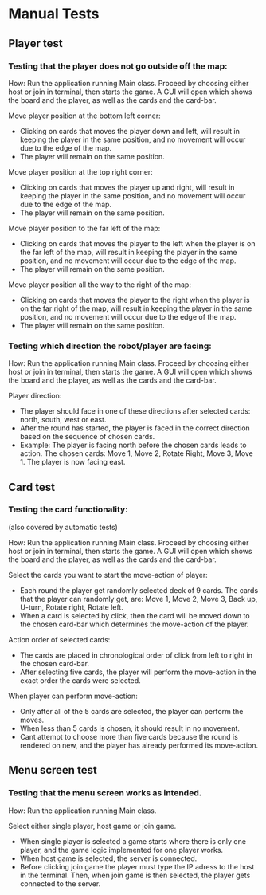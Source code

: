 # Manual Tests

## Player test

### Testing that the player does not go outside off the map:

How: Run the application running Main class. Proceed by choosing either host or join in terminal, then starts the game. A GUI will open which shows the board and the player, as well as the cards and the card-bar.

Move player position at the bottom left corner:

- Clicking on cards that moves the player down and left, will result in keeping the player in the same position, and no movement will occur due to the edge of the map.
- The player will remain on the same position.
  
Move player position at the top right corner:

- Clicking on cards that moves the player up and right, will result in keeping the player in the same position, and no movement will occur due to the edge of the map.
- The player will remain on the same position.

Move player position to the far left of the map:

- Clicking on cards that moves the player to the left when the player is on the far left of the map, will result in keeping the player in the same position, and no movement will occur due to the edge of the map.
- The player will remain on the same position.

Move player position all the way to the right of the map:

- Clicking on cards that moves the player to the right when the player is on the far right of the map, will result in keeping the player in the same position, and no movement will occur due to the edge of the map.
- The player will remain on the same position.

### Testing which direction the robot/player are facing:

How: Run the application running Main class. Proceed by choosing either host or join in terminal, then starts the game. A GUI will open which shows the board and the player, as well as the cards and the card-bar.

Player direction:

- The player should face in one of these directions after selected cards: north, south, west or east.
- After the round has started, the player is faced in the correct direction based on the sequence of chosen cards.
- Example: The player is facing north before the chosen cards leads to action. The chosen cards: Move 1, Move 2, Rotate Right, Move 3, Move 1. The player is now facing east.

## Card test

### Testing the card functionality:

(also covered by automatic tests)

How: Run the application running Main class. Proceed by choosing either host or join in terminal, then starts the game. A GUI will open which shows the board and the player, as well as the cards and the card-bar.

Select the cards you want to start the move-action of player:

- Each round the player get randomly selected deck of 9 cards. The cards that the player can randomly get, are: Move 1, Move 2, Move 3, Back up, U-turn, Rotate right, Rotate left.
- When a card is selected by click, then the card will be moved down to the chosen card-bar which determines the move-action of the player.

Action order of selected cards:

- The cards are placed in chronological order of click from left to right in the chosen card-bar.
- After selecting five cards, the player will perform the move-action in the exact order the cards were selected.

When player can perform move-action:

- Only after all of the 5 cards are selected, the player can perform the moves.
- When less than 5 cards is chosen, it should result in no movement.
- Cant attempt to choose more than five cards because the round is rendered on new, and the player has already performed its move-action.

## Menu screen test 

### Testing that the menu screen works as intended.

How: Run the application running Main class.

Select either single player, host game or join game.

- When single player is selected a game starts where there is only one player, and the game logic implemented for one player works.
- When host game is selected, the server is connected.
- Before clicking join game the player must type the IP adress to the host in the terminal. Then, when join game is then selected, the player gets connected to the server.